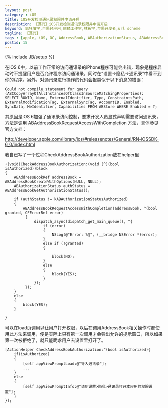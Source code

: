 ```yaml
---
layout: post
category : iOS
title: iOS开发检测通讯录权限并申请开启
description: 【源码】iOS开发检测通讯录权限并申请开启
keyword: 疯狂填字,芒果轻应用,麒麟工作室,林长宇,苹果开发者,url scheme
tagline: 【源码】
tags : [apple, iOS, OC, AddressBook, ABAuthorizationStatus, ABAddressBookGetAuthorizationStatus, ABAddressBookRequestAccessWithCompletion]
postid: 15
---
```

{% include JB/setup %}

在iOS 6中，以前工作正常的访问通讯录的iPhone程序可能会出错，现象是程序启动时不提醒用户是否允许程序访问通讯录，同时在“设置->隐私->通讯录”中看不到你的程序。另外，对通讯录进行操作的代码会报类似于以下消息的错误：

    Could not compile statement for query (ABCCopyArrayOfAllInstancesOfClassInSourceMatchingProperties):  
    SELECT ROWID, Name, ExternalIdentifier, Type, ConstraintsPath, ExternalModificationTag, ExternalSyncTag, AccountID, Enabled, SyncData, MeIdentifier, Capabilities FROM ABStore WHERE Enabled = ?;  

其原因是iOS 6加强了通讯录访问控制，要求开发人员显式声明需要访问通讯录，方法是调用 ABAddressBookRequestAccessWithCompletion
方法，具体参见官方文档：

http://developer.apple.com/library/ios/#releasenotes/General/RN-iOSSDK-6_0/index.html


我自已写了一个过程CheckAddressBookAuthorization放在helper里

    +(void)CheckAddressBookAuthorization:(void (^)(bool isAuthorized))block
    {
        ABAddressBookRef addressBook = ABAddressBookCreateWithOptions(NULL, NULL);
        ABAuthorizationStatus authStatus = ABAddressBookGetAuthorizationStatus();

        if (authStatus != kABAuthorizationStatusAuthorized)
        {
            ABAddressBookRequestAccessWithCompletion(addressBook, ^(bool granted, CFErrorRef error)
             {
                 dispatch_async(dispatch_get_main_queue(), ^{
                     if (error)
                     {
                         NSLog(@"Error: %@", (__bridge NSError *)error);
                     }
                     else if (!granted)
                     {

                         block(NO);
                     }
                     else
                     {
                         block(YES);
                     }
                 });  
             });  
        }
        else
        {
            block(YES);
        }

    }

可以在load页调用以让用户打开权限，以后在调用AddressBook相关操作时都使用此方法来调用，便是实际上只有第一次调用才会弹出允许的提示窗口，所以如果第一次被拒绝了，就只能跪求用户去设置里打开了。

    [ActionHelper CheckAddressBookAuthorization:^(bool isAuthorized){
        if(isAuthorized)
        {
            [self appViewPromptLoad:@"导入通讯录"];
            ...
        }
        else
        {
            [self appViewPromptInfo:@"请到设置>隐私>通讯录打开本应用的权限设置"];
        }
    }];

